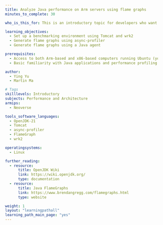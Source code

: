 ```yaml
---
title: Analyze Java performance on Arm servers using flame graphs
minutes_to_complete: 30

who_is_this_for: This is an introductory topic for developers who want to analyze the performance of Java applications on Arm Neoverse-based servers using flame graphs.

learning_objectives: 
  - Set up a benchmarking environment using Tomcat and wrk2
  - Generate flame graphs using async-profiler
  - Generate flame graphs using a Java agent

prerequisites:
  - Access to both Arm-based and x86-based computers running Ubuntu (you can use cloud-based server instances)
  - Basic familiarity with Java applications and performance profiling using flame graphs

author: 
  - Ying Yu
  - Martin Ma

# Tags
skilllevels: Introductory
subjects: Performance and Architecture
armips:
  - Neoverse

tools_software_languages:
  - OpenJDK-21
  - Tomcat
  - async-profiler
  - FlameGraph
  - wrk2

operatingsystems:
  - Linux

further_reading:
  - resource:
      title: OpenJDK Wiki 
      link: https://wiki.openjdk.org/
      type: documentation
  - resource:
      title: Java FlameGraphs
      link: https://www.brendangregg.com/flamegraphs.html
      type: website

weight: 1
layout: "learningpathall"
learning_path_main_page: "yes"
---
```

